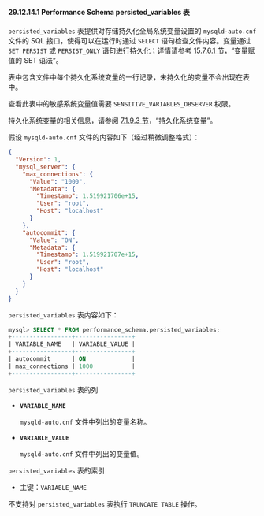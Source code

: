 #### 29.12.14.1 Performance Schema persisted_variables 表

`persisted_variables` 表提供对存储持久化全局系统变量设置的 `mysqld-auto.cnf` 文件的 SQL 接口，使得可以在运行时通过 `SELECT` 语句检查文件内容。变量通过 `SET PERSIST` 或 `PERSIST_ONLY` 语句进行持久化；详情请参考 [15.7.6.1 节](#15.7.6.1)，“变量赋值的 SET 语法”。

表中包含文件中每个持久化系统变量的一行记录，未持久化的变量不会出现在表中。

查看此表中的敏感系统变量值需要 `SENSITIVE_VARIABLES_OBSERVER` 权限。

持久化系统变量的相关信息，请参阅 [7.1.9.3 节](#7.1.9.3)，“持久化系统变量”。

假设 `mysqld-auto.cnf` 文件的内容如下（经过稍微调整格式）：

```json
{
  "Version": 1,
  "mysql_server": {
    "max_connections": {
      "Value": "1000",
      "Metadata": {
        "Timestamp": 1.519921706e+15,
        "User": "root",
        "Host": "localhost"
      }
    },
    "autocommit": {
      "Value": "ON",
      "Metadata": {
        "Timestamp": 1.519921707e+15,
        "User": "root",
        "Host": "localhost"
      }
    }
  }
}
```

`persisted_variables` 表内容如下：

```sql
mysql> SELECT * FROM performance_schema.persisted_variables;
+-----------------+----------------+
| VARIABLE_NAME   | VARIABLE_VALUE |
+-----------------+----------------+
| autocommit      | ON             |
| max_connections | 1000           |
+-----------------+----------------+
```

`persisted_variables` 表的列

- **`VARIABLE_NAME`**
  
  `mysqld-auto.cnf` 文件中列出的变量名称。
  
- **`VARIABLE_VALUE`**
  
  `mysqld-auto.cnf` 文件中列出的变量值。

`persisted_variables` 表的索引

- 主键：`VARIABLE_NAME`

不支持对 `persisted_variables` 表执行 `TRUNCATE TABLE` 操作。